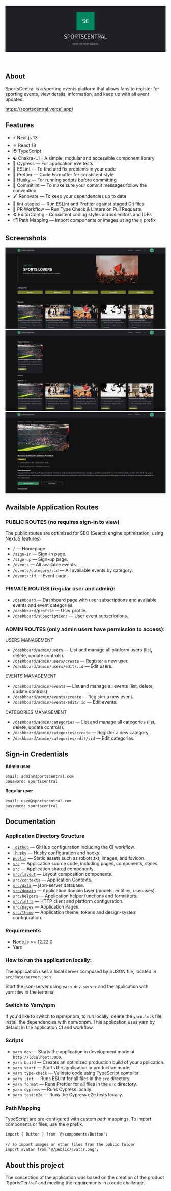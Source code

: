 <p align="center">
  <img src="./public/branding/logo-docs.png" alt="SportsCentral Logo">
</p>

<br />


## About

<p>SportsCentral is a sporting events platform that allows fans to register for sporting events, view details, information, and keep up with all event updates.</p>

https://sportscentral.vercel.app/

## Features

- ⚡️ Next.js 13
- ⚛️ React 18
- ⛑ TypeScript
- ☯️ Chakra-UI - A simple, modular and accessible component library
- 🧪 Cypress — For application e2e tests
- 📏 ESLint — To find and fix problems in your code
- 💖 Prettier — Code Formatter for consistent style
- 🐶 Husky — For running scripts before committing
- 🚓 Commitlint — To make sure your commit messages follow the convention
- 🖌 Renovate — To keep your dependencies up to date
- 🚫 lint-staged — Run ESLint and Prettier against staged Git files
- 👷 PR Workflow — Run Type Check & Linters on Pull Requests
- ⚙️ EditorConfig - Consistent coding styles across editors and IDEs
- 🗂 Path Mapping — Import components or images using the `@` prefix

## Screenshots

<img src="./public/docs/home.png" alt="Home">
<img src="./public/docs/dashboard.png" alt="Dashboard">
<img src="./public/docs/event.png" alt="Event">

## Available Application Routes

### PUBLIC ROUTES (no requires sign-in to view)

The public routes are optimized for SEO (Search engine optimization, using NextJS features)

- `/` — Homepage.
- `/sign-in` — Sign-in page.
- `/sign-up` — Sign-up page.
- `/events` — All available events.
- `/events/category/:id` — All available events by category.
- `/event/:id` — Event page.

### PRIVATE ROUTES (regular user and admin):

- `/dashboard` — Dashboard page with user subscriptions and available events and event categories.
- `/dashboard/profile` — User profile.
- `/dashboard/subscriptions` — User event subscriptions.

### ADMIN ROUTES (only admin users have permission to access):

USERS MANAGEMENT

- `/dashboard/admin/users` — List and manage all platform users (list, delete, update controls).
- `/dashboard/admin/users/create` — Register a new user.
- `/dashboard/admin/users/edit/:id` — Edit users.

EVENTS MANAGEMENT

- `/dashboard/admin/events` — List and manage all events (list, delete, update controls).
- `/dashboard/admin/events/create` — Register a new event.
- `/dashboard/admin/events/edit/:id` — Edit events.

CATEGORIES MANAGEMENT

- `/dashboard/admin/categories` — List and manage all categories (list, delete, update controls).
- `/dashboard/admin/categories/create` — Register a new category.
- `/dashboard/admin/categories/edit/:id` — Edit categories.

## Sign-in Credentials

**Admin user**
```
email: admin@sportscentral.com
password: sportscentral
```

**Regular user**  
```
email: user@sportscentral.com
password: sportscentral
```

## Documentation
### Application Directory Structure

- [`.github`](.github) — GitHub configuration including the CI workflow.<br>
- [`.husky`](.husky) — Husky configuration and hooks.<br>
- [`public`](./public) — Static assets such as robots.txt, images, and favicon.<br>
- [`src`](./src) — Application source code, including pages, components, styles.
- [`src`](./src/components) — Application shared components.
- [`src/layout`](./src/layout) — Layout composition components.
- [`src/contexts`](./src/contexts) — Application Contexts.
- [`src/data`](./src/data) — json-server database.
- [`src/domain`](./src/domain) — Application domain layer (models, entities, usecases).
- [`src/helpers`](./src/helpers) — Application helper functions and formatters.
- [`src/infra`](./src/infra) — HTTP client and platform configuration.
- [`src/pages`](./src/infra) — Application Pages.
- [`src/theme`](./src/theme) — Application theme, tokens and design-system configuration.

### Requirements

- Node.js >= 12.22.0
- Yarn

### How to run the application locally:

The application uses a local server composed by a JSON file, located in `src/data/server.json`

Start the json-server using `yarn dev:server` and the application with `yarn:dev` in the terminal

### Switch to Yarn/npm

If you'd like to switch to npm/pnpm, to run locally, delete the `yarn.lock` file, install the dependencies with npm/pnpm.
This application uses yarn by default in the application CI and workflow.

### Scripts

- `yarn dev` — Starts the application in development mode at `http://localhost:3000`.
- `yarn build` — Creates an optimized production build of your application.
- `yarn start` — Starts the application in production mode.
- `yarn type-check` — Validate code using TypeScript compiler.
- `yarn lint` — Runs ESLint for all files in the `src` directory.
- `yarn format` — Runs Prettier for all files in the `src` directory.
- `yarn cypress` — Runs Cypress locally.
- `yarn test:e2e` — Runs the Cypress e2e tests locally.

### Path Mapping

TypeScript are pre-configured with custom path mappings. To import components or files, use the `@` prefix.

```tsx
import { Button } from '@/components/Button';

// To import images or other files from the public folder
import avatar from '@/public/avatar.png';
```
## About this project

The conception of the application was based on the creation of the product 'SportsCentral' and meeting the requirements in a code challenge.
